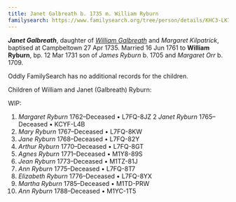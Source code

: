 ```yaml
---
title: Janet Galbreath b. 1735 m. William Ryburn
familysearch: https://www.familysearch.org/tree/person/details/KHC3-LK7
---
```

***Janet Galbreath***, daughter of [*William Galbreath*](galbreath-william-1701.md) and *Margaret Kilpatrick*, baptised at Campbeltown 27 Apr 1735.  Married 16 Jun 1761 to **William Ryburn**, bp. 12 Mar 1731 son of *James Ryburn* b. 1705 and *Margaret Orr* b. 1709.

Oddly FamilySearch has no additional records for the children.

Children of William and Janet (Galbreath) Ryburn:

WIP:

1. *Margaret Ryburn* 1762–Deceased	 • 	L7FQ-8JZ​​
2 *Janet Ryburn* 1765–Deceased	 • 	KCYF-L4B​​
3. *Mary Ryburn* 1767–Deceased	 • 	L7FQ-8KW​​
4. *Jane Ryburn* 1768–Deceased	 • 	L7FQ-82Y​​
5. *Arthur Ryburn* 1770–Deceased	 • 	L7FQ-8GT​​
6. *Agnes Ryburn* 1771–Deceased	 • 	M1Y8-89S​​
7. *Jean Ryburn* 1773–Deceased	 • 	M1TZ-81J​​
8. *Ann Ryburn* 1775–Deceased	 • 	L7FQ-8T7​​
9. *Elizabeth Ryburn* 1776–Deceased	 • 	L7FQ-8YX​​
10. *Martha Ryburn* 1785–Deceased	 • 	M1TD-PRW​​
11. *Ann Ryburn* 1788–Deceased	 • 	M1YC-1T5



